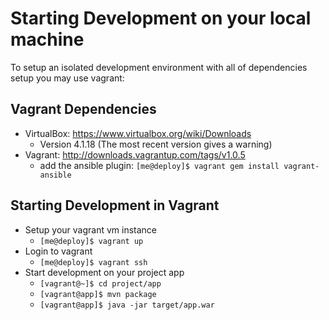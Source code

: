 Starting Development on your local machine
=========

To setup an isolated development environment with all of dependencies
setup you may use vagrant:

Vagrant Dependencies
----
* VirtualBox: https://www.virtualbox.org/wiki/Downloads
  * Version 4.1.18 (The most recent version gives a warning)
* Vagrant: http://downloads.vagrantup.com/tags/v1.0.5
  * add the ansible plugin: `[me@deploy]$ vagrant gem install vagrant-ansible`

Starting Development in Vagrant
---
* Setup your vagrant vm instance
  * `[me@deploy]$ vagrant up`
* Login to vagrant
  * `[me@deploy]$ vagrant ssh`
* Start development on your project app
  * `[vagrant@~]$ cd project/app`
  * `[vagrant@app]$ mvn package`
  * `[vagrant@app]$ java -jar target/app.war`

